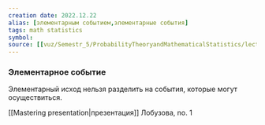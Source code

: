 ```yaml
---
creation date: 2022.12.22
alias: [элементарным событием,элементарные события]
tags: math statistics
symbol:
source: [[vuz/Semestr_5/ProbabilityTheoryandMathematicalStatistics/lections/lobuzov/ТВиМС-1_010302_Лобузов_5 семестр_ЛК1.pdf]]
---
```

### Элементарное событие
Элементарный исход нельзя разделить на события, которые могут осуществиться.


[[Mastering presentation|презентация]] Лобузова, no. 1